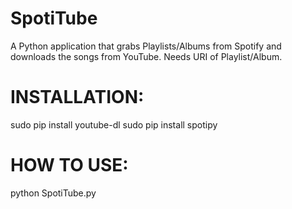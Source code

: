 # SpotiTube
A Python application that grabs Playlists/Albums from Spotify and downloads the songs from YouTube.
Needs URI of Playlist/Album.

# INSTALLATION:

sudo pip install youtube-dl
sudo pip install spotipy

# HOW TO USE:

python SpotiTube.py
